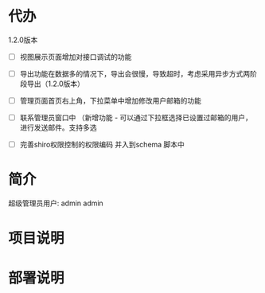 # 代办
1.2.0版本

- [ ] 视图展示页面增加对接口调试的功能

- [ ] 导出功能在数据多的情况下，导出会很慢，导致超时，考虑采用异步方式两阶段导出（1.2.0版本）

- [ ] 管理页面首页右上角，下拉菜单中增加修改用户邮箱的功能

- [ ] 联系管理员窗口中 （新增功能 - 可以通过下拉框选择已设置过邮箱的用户，进行发送邮件。支持多选

- [ ] 完善shiro权限控制的权限编码 并入到schema 脚本中

  

# 简介
超级管理员用户: admin admin 

# 项目说明

# 部署说明